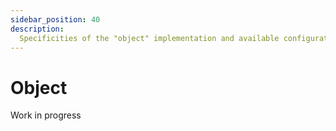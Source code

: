 ```yaml
---
sidebar_position: 40
description:
  Specificities of the "object" implementation and available configuration.
---
```


# Object

<span className="chip chip--primary">Work in progress</span>
